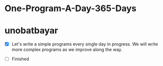 # One-Program-A-Day-365-Days
# unobatbayar
 -  [X] Let's write a simple programs every single day in progress.
We will write more complex programs as we improve along the way.
- [ ] Finished






